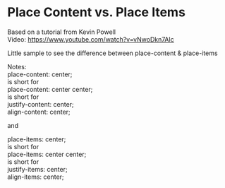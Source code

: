 # Place Content vs. Place Items
  
Based on a tutorial from Kevin Powell  
Video: https://www.youtube.com/watch?v=vNwoDkn7AIc  

Little sample to see the difference between place-content & place-items  
  
Notes:  
place-content: center;  
is short for  
place-content: center center;  
is short for  
justify-content: center;  
align-content: center;  
  
and  
  
place-items: center;  
is short for  
place-items: center center;  
is short for  
justify-items: center;  
align-items: center;  